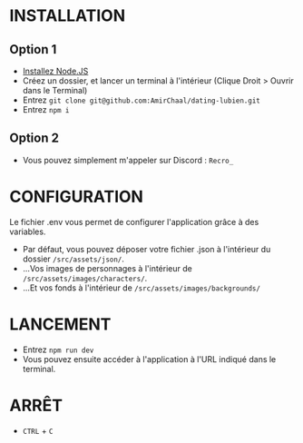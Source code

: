 # INSTALLATION
## Option 1
- [Installez Node.JS](https://nodejs.org/en/download/package-manager)
- Créez un dossier, et lancer un terminal à l'intérieur (Clique Droit > Ouvrir dans le Terminal)
- Entrez `git clone git@github.com:AmirChaal/dating-lubien.git`
- Entrez `npm i`
## Option 2
- Vous pouvez simplement m'appeler sur Discord : `Recro_`
# CONFIGURATION
Le fichier .env vous permet de configurer l'application grâce à des variables.
- Par défaut, vous pouvez déposer votre fichier .json à l'intérieur du dossier `/src/assets/json/`.
- ...Vos images de personnages à l'intérieur de `/src/assets/images/characters/`.
- ...Et vos fonds à l'intérieur de `/src/assets/images/backgrounds/`
# LANCEMENT
- Entrez `npm run dev`
- Vous pouvez ensuite accéder à l'application à l'URL indiqué dans le terminal.
# ARRÊT
- `CTRL` + `C`
